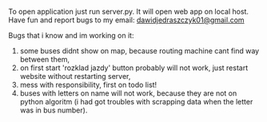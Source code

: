 To open application just run server.py.
It will open web app on local host.
Have fun and report bugs to my email: dawidjedraszczyk01@gmail.com


Bugs that i know and im working on it:
1. some buses didnt show on map, because routing machine cant find way between them,
2. on first start 'rozklad jazdy' button probably will not work, just restart website without restarting server,
3. mess with responsibility, first on todo list!
4. buses with letters on name will not work, because they are not on python algoritm (i had got troubles with scrapping data when the letter was in bus number).
